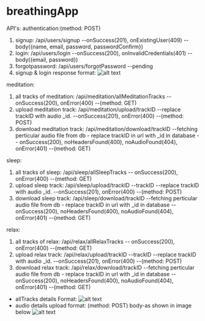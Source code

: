 # breathingApp
API's:
authentication:(method: POST)
  1. signup: /api/users/signup --onSuccess(201), onExistingUser(409) --body({name, email, password, passwordConfirm})
  2. login: /api/users/login --onSuccess(200), onInvalidCredentials(401) --body({email, password})
  3. forgotpassword: /api/users/forgotPassword  --pending
  4. signup & login response format:
    ![alt text](https://github.com/milanpatel1604/breathing-app-final-master/blob/master/ss/signup%20login%20response%20format.PNG)
  
  
meditation:
  1. all tracks of meditation: /api/meditation/allMeditationTracks -- onSuccess(200), onError(400) --(method: GET) 
  2. upload meditation track: /api/meditation/upload/trackID --replace trackID with audio _id. --onSuccess(201), onError(400) --(method: POST) 
  3. download meditation track: /api/meditation/download/trackID  --fetching perticular audio file from db - replace trackID in url with _id in database -- onSuccess(200), noHeadersFound(400), noAudioFound(404), onError(401) --(method: GET) 
  
  
sleep:
  1. all tracks of sleep: /api/sleep/allSleepTracks -- onSuccess(200), onError(400) --(method: GET) 
  2. upload sleep track: /api/sleep/upload/trackID --trackID --replace trackID with audio _id. --onSuccess(201), onError(400) --(method: POST) 
  3. download sleep track: /api/sleep/download/trackID  --fetching perticular audio file from db - replace trackID in url with _id in database -- onSuccess(200), noHeadersFound(400), noAudioFound(404), onError(401) --(method: GET) 
  
  
relax:
  1. all tracks of relax: /api/relax/allRelaxTracks -- onSuccess(200), onError(400) --(method: GET) 
  2. upload relax track: /api/relax/upload/trackID --trackID --replace trackID with audio _id. --onSuccess(201), onError(400) --(method: POST) 
  3. download relax track: /api/relax/download/trackID  --fetching perticular audio file from db - replace trackID in url with _id in database -- onSuccess(200), noHeadersFound(400), noAudioFound(404), onError(401) --(method: GET) 

* allTracks details Format:
  ![alt text](https://github.com/milanpatel1604/breathing-app-final-master/blob/master/ss/allTracksFormat.PNG)
* audio details upload format: (method: POST) body-as shown in image below 
  ![alt text](https://github.com/milanpatel1604/breathing-app-final-master/blob/master/ss/uploadAudioDetailsFormat.PNG)
